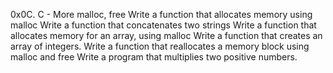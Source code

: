 0x0C. C - More malloc, free
Write a function that allocates memory using malloc
Write a function that concatenates two strings
Write a function that allocates memory for an array, using malloc
Write a function that creates an array of integers.
Write a function that reallocates a memory block using malloc and free
Write a program that multiplies two positive numbers.

